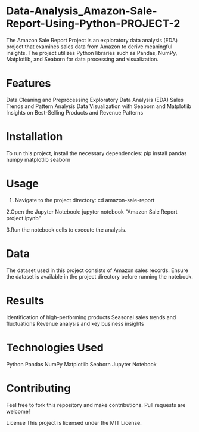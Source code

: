 # Data-Analysis_Amazon-Sale-Report-Using-Python-PROJECT-2
The Amazon Sale Report Project is an exploratory data analysis (EDA) project that examines sales data from Amazon to derive meaningful insights. The project utilizes Python libraries such as Pandas, NumPy, Matplotlib, and Seaborn for data processing and visualization.
# Features
Data Cleaning and Preprocessing
Exploratory Data Analysis (EDA)
Sales Trends and Pattern Analysis
Data Visualization with Seaborn and Matplotlib
Insights on Best-Selling Products and Revenue Patterns

# Installation
To run this project, install the necessary dependencies:
pip install pandas numpy matplotlib seaborn

# Usage

1. Navigate to the project directory:
cd amazon-sale-report

2.Open the Jupyter Notebook:
jupyter notebook "Amazon Sale Report project.ipynb"

3.Run the notebook cells to execute the analysis.

# Data
The dataset used in this project consists of Amazon sales records. Ensure the dataset is available in the project directory before running the notebook.

# Results
Identification of high-performing products
Seasonal sales trends and fluctuations
Revenue analysis and key business insights

# Technologies Used
Python
Pandas
NumPy
Matplotlib
Seaborn
Jupyter Notebook

# Contributing

Feel free to fork this repository and make contributions. Pull requests are welcome!

License
This project is licensed under the MIT License.

